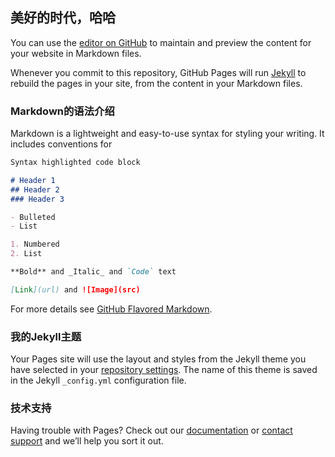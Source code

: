 ## 美好的时代，哈哈

You can use the [editor on GitHub](https://github.com/Shelby520/shelby520.github.io/edit/master/index.md) to maintain and preview the content for your website in Markdown files.

Whenever you commit to this repository, GitHub Pages will run [Jekyll](https://jekyllrb.com/) to rebuild the pages in your site, from the content in your Markdown files.

### Markdown的语法介绍

Markdown is a lightweight and easy-to-use syntax for styling your writing. It includes conventions for

```markdown
Syntax highlighted code block

# Header 1
## Header 2
### Header 3

- Bulleted
- List

1. Numbered
2. List

**Bold** and _Italic_ and `Code` text

[Link](url) and ![Image](src)
```

For more details see [GitHub Flavored Markdown](https://guides.github.com/features/mastering-markdown/).

### 我的Jekyll主题

Your Pages site will use the layout and styles from the Jekyll theme you have selected in your [repository settings](https://github.com/Shelby520/shelby520.github.io/settings). The name of this theme is saved in the Jekyll `_config.yml` configuration file.

### 技术支持

Having trouble with Pages? Check out our [documentation](https://help.github.com/categories/github-pages-basics/) or [contact support](https://github.com/contact) and we’ll help you sort it out.
